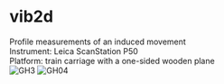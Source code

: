 # vib2d
Profile measurements of an induced movement <br />
Instrument: Leica ScanStation P50 <br />
Platform: train carriage with a one-sided wooden plane <br />
![GH3](https://ieeexplore.ieee.org/abstract/document/10648750)
![GH04](https://github.com/user-attachments/assets/afba0595-fae2-43d4-9f83-b3764284a505)
